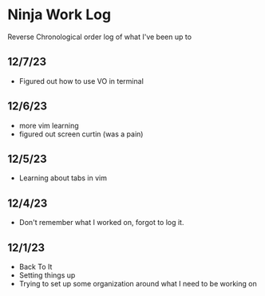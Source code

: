 # Ninja Work Log

Reverse Chronological order log of what I've been up to


## 12/7/23
- Figured out how to use VO in terminal

## 12/6/23
- more vim learning
- figured out screen curtin (was a pain)

## 12/5/23
- Learning about tabs in vim 

## 12/4/23
- Don't remember what I worked on, forgot to log it.

## 12/1/23
- Back To It
- Setting things up
- Trying to set up some organization around what I need to be working on
